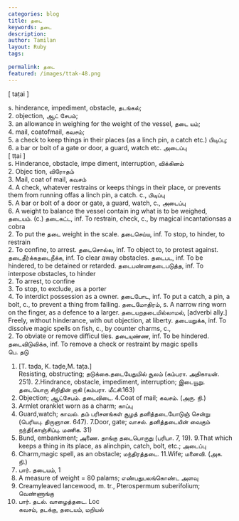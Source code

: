```yaml
---
categories: blog
title: தடை
keywords: தடை
description: 
author: Tamilan
layout: Ruby
tags: 
 
permalink: தடை
featured: /images/ttak-48.png
---
```

  
[ taṭai ]  
  
s. hinderance, impediment, obstacle, தடங்கல்;  
2. objection, ஆட் சேபம்;  
3. an allowance in weighing for the weight of the vessel, தடை யம்;  
4. mail, coatofmail, கவசம்;  
5. a check to keep things in their places (as a linch pin, a catch etc.) பிடிப்பு;  
6. a bar or bolt of a gate or door, a guard, watch etc. அடைப்பு  
[ tṭai ]  
s. Hinderance, obstacle, impe diment, interruption, விக்கினம்  
2. Objec tion, விரோதம்  
3. Mail, coat of mail, கவசம்  
4. A check, whatever restrains or keeps things in their place, or prevents them from running offas a linch pin, a catch. c., பிடிப்பு  
5. A bar or bolt of a door or gate, a guard, watch, c., அடைப்பு  
6. A weight to balance the vessel contain ing what is to be weighed, தடையம். (c.) தடைகட்ட, inf. To restrain, check, c., by magical incantationsas a cobra  
2. To put the தடை weight in the scale. தடைசெய்ய, inf. To stop, to hinder, to restrain  
2. To confine, to arrest. தடைசொல்ல, inf. To object to, to protest against. தடைதீர்க்கதடைநீக்க, inf. To clear away obstacles. தடைபட, inf. To be hindered, to be detained or retarded. தடைபண்ணதடைபடுத்த, inf. To interpose obstacles, to hinder  
2. To arrest, to confine  
3. To stop, to exclude, as a porter  
4. To interdict possession as a owner. தடைபோட, inf. To put a catch, a pin, a bolt, c., to prevent a thing from falling. தடைமோதிரம், s. A narrow ring worn on the finger, as a defence to a larger. தடையறதடையில்லாமல், [adverbi ally.]  
Freely, without hinderance, with out objection, at liberty. தடையறுக்க, inf. To dissolve magic spells on fish, c., by counter charms, c.,  
2. To obviate or remove difficul ties. தடையுண்ண, inf. To be hindered. தடைவிடுவிக்க, inf. To remove a check or restraint by magic spells  
பெ. தடு  
1. [T. taḍa, K. taḍe,M. taṭa.]  
Resisting, obstructing; தடுக்கை.தடையேதுமில் சூலம் (கம்பரா. அதிகாயன். 251). 2.Hindrance, obstacle, impediment, interruption; இடையூறு. தடையொரு சிறிதின் றாகி (கம்பரா. மீட்சி.163)  
3. Objection; ஆட்சேபம். தடைவிடை. 4.Coat of mail; கவசம். (அரு. நி.)  
5. Armlet oranklet worn as a charm; காப்பு  
6. Guard,watch; காவல். தம் பரிசனங்கள் சூழத் தனித்தடையோடுஞ் சென்று (பெரியபு. திருஞான. 647). 7.Door, gate; வாசல். தனித்தடையின் வைகும் நந்தி(காஞ்சிப்பு. மணிக. 31)  
8. Bund, embankment; அணை. தாங்கு தடைபொருது (பரிபா. 7, 19). 9.That which keeps a thing in its place, as alinchpin, catch, bolt, etc.; அடைப்பு  
10. Charm,magic spell, as an obstacle; மந்திரத்தடை. 11.Wife; மனைவி. (அக. நி.)  
12. பார். தடையம், 1  
13. A measure of weight = 80 palams; எண்பதுபலங்கொண்ட அளவு  
14. Creamyleaved lancewood, m. tr., Pterospermum suberifolium; வெண்ணாங்கு  
15. பார். தடல். வாழைத்தடை. Loc  
கவசம், தடக்கு, தடையம், மறியல்